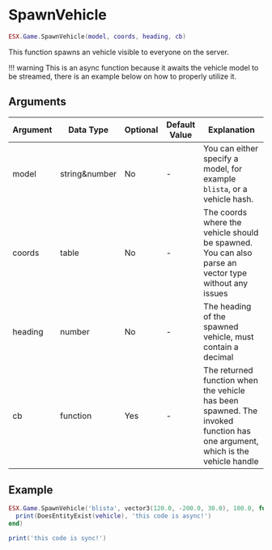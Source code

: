 # SpawnVehicle

```lua
ESX.Game.SpawnVehicle(model, coords, heading, cb)
```

This function spawns an vehicle visible to everyone on the server.

!!! warning
This is an async function because it awaits the vehicle model to be streamed, there is an example below on how to properly utilize it.

## Arguments

| Argument | Data Type     | Optional | Default Value | Explanation                                                                                                                 |
| -------- | ------------- | -------- | ------------- | --------------------------------------------------------------------------------------------------------------------------- |
| model    | string&number | No       | -             | You can either specify a model, for example `blista`, or a vehicle hash.                                                    |
| coords   | table         | No       | -             | The coords where the vehicle should be spawned. You can also parse an vector type without any issues                        |
| heading  | number        | No       | -             | The heading of the spawned vehicle, must contain a decimal                                                                  |
| cb       | function      | Yes      | -             | The returned function when the vehicle has been spawned. The invoked function has one argument, which is the vehicle handle |

## Example

```lua
ESX.Game.SpawnVehicle('blista', vector3(120.0, -200.0, 30.0), 100.0, function(vehicle)
  print(DoesEntityExist(vehicle), 'this code is async!')
end)

print('this code is sync!')
```
